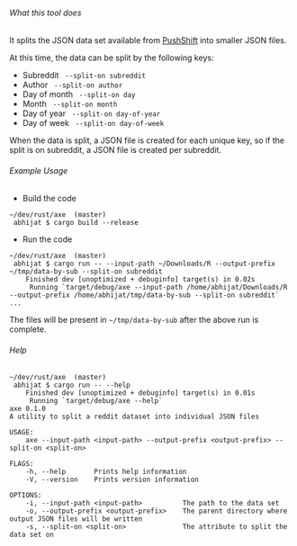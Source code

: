 ###### What this tool does

It splits the JSON data set available from [PushShift](https://pushshift.io/) into smaller JSON files.


At this time, the data can be split by the following keys:

* Subreddit ` --split-on subreddit`
* Author ` --split-on author`
* Day of month ` --split-on day`
* Month ` --split-on month`
* Day of year ` --split-on day-of-year`
* Day of week ` --split-on day-of-week`

When the data is split, a JSON file is created for each unique key, so if the split is on subreddit, a JSON file
is created per subreddit.

###### Example Usage

* Build the code
```shell script
~/dev/rust/axe  (master) 
 abhijat $ cargo build --release
```

* Run the code
```shell script
~/dev/rust/axe  (master) 
 abhijat $ cargo run -- --input-path ~/Downloads/R --output-prefix ~/tmp/data-by-sub --split-on subreddit
    Finished dev [unoptimized + debuginfo] target(s) in 0.02s
     Running `target/debug/axe --input-path /home/abhijat/Downloads/R --output-prefix /home/abhijat/tmp/data-by-sub --split-on subreddit`
...
```

The files will be present in `~/tmp/data-by-sub` after the above run is complete.


###### Help

```shell script
~/dev/rust/axe  (master) 
 abhijat $ cargo run -- --help
    Finished dev [unoptimized + debuginfo] target(s) in 0.01s
     Running `target/debug/axe --help`
axe 0.1.0
A utility to split a reddit dataset into individual JSON files

USAGE:
    axe --input-path <input-path> --output-prefix <output-prefix> --split-on <split-on>

FLAGS:
    -h, --help       Prints help information
    -V, --version    Prints version information

OPTIONS:
    -i, --input-path <input-path>          The path to the data set
    -o, --output-prefix <output-prefix>    The parent directory where output JSON files will be written
    -s, --split-on <split-on>              The attribute to split the data set on

```